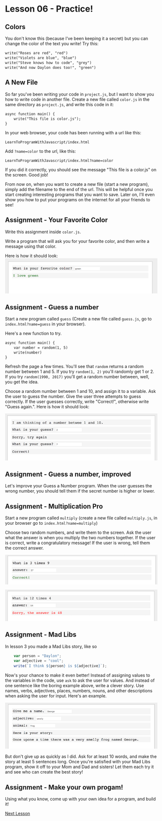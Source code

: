 # Lesson 06 - Practice!

## Colors

You don't know this (because I've been keeping it a secret) but you can change the color of the text you write! Try this:

```
write("Roses are red", "red")
write("Violets are blue", "blue")
write("Steve knows how to code", "grey")
write("And now Daylon does too!", "green")

```

## A New File

So far you've been writing your code in `project.js`, but I want to show you how to write code in another file. Create a new file called `color.js` in the same directory as `project.js`, and write this code in it:

```
async function main() {
    write("This file is color.js");
}
```

In your web browser, your code has been running with a url like this:
```
LearnToProgramWithJavascript/index.html
```
Add `?name=color` to the url, like this:
```
LearnToProgramWithJavascript/index.html?name=color
```
If you did it correctly, you should see the message "This file is a color.js" on the screen. Good job!

From now on, when you want to create a new file (start a new program), simply add the filename to the end of the url. This will be helpful once you start creating interesting programs that you want to save. Later on, I'll even show you how to put your programs on the internet for all your friends to see!

## Assignment - Your Favorite Color

Write this assignment inside `color.js`.

Write a program that will ask you for your favorite color, and then write a message using that color.

Here is how it should look:
![alt text](images/favorite-color-ss.png "Logo Title Text 1")

## Assignment - Guess a number

Start a new program called `guess` (Create a new file called `guess.js`, go to `index.html?name=guess` in your browser).

Here's a new function to try.

```
async function main() {
    var number = random(1, 5)
    write(number)
}
```

Refresh the page a few times. You'll see that `random` returns a random number between 1 and 5. If you try `random(1, 2)` you'll randomly get 1 or 2. If you try `random(1990, 2017)` you'll get a random number between, well, you get the idea.

Choose a random number between 1 and 10, and assign it to a variable. Ask the user to guess the number. Give the user three attempts to guess correctly. If the user guesses correctly, write "Correct!", otherwise write "Guess again.". Here is how it should look:

![alt text](images/guess-number-ss.png "Guess a number")

## Assignment - Guess a number, improved

Let's improve your Guess a Number program. When the user guesses the wrong number, you should tell them if the secret number is higher or lower.

## Assignment - Multiplication Pro

Start a new program called `multiply` (create a new file called `multiply.js`, in your browser go to `index.html?name=multiply`)

Choose two random numbers, and write them to the screen. Ask the user what the answer is when you multiply the two numbers together. If the user is correct, write a congratulatory message! If the user is wrong, tell them the correct answer.

![alt text](images/multiply-2-ss.png "")

![alt text](images/multiply-1-ss.png "")


## Assignment - Mad Libs

In lesson 3 you made a Mad Libs story, like so

```javascript
    var person = "Daylon";
    var adjective = "cool";
    write(`I think ${person} is ${adjective}`);
```

Now's your chance to make it even better! Instead of assigning values to the variables in the code, use `ask` to ask the user for values. And instead of one sentence like the boring example above, write a clever story. Use names, verbs, adjectives, places, numbers, nouns, and other descriptions when asking the user for input. Here's an example.

![alt text](images/madlibs.png "")

But don't give up as quickly as I did. Ask for at least 10 words, and make the story at least 5 sentences long. Once you're satisfied with your Mad Libs program, show it off to your Mom and Dad and sisters! Let them each try it and see who can create the best story!

## Assignment - Make your own progam!

Using what you know, come up with your own idea for a program, and build it!

[Next Lesson](Lesson_07.md)
